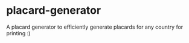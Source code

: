 # placard-generator
A placard generator to efficiently generate placards for any country for printing :)
